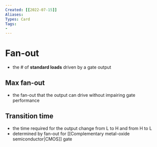 ```yaml
---
Created: [[2022-07-15]]
Aliases: 
Types: Card
Tags: 
- 
---
```

# Fan-out
- the # of **standard loads** driven by a gate output
## Max fan-out
- the fan-out that the output can drive without impairing gate performance
## Transition time
- the time required for the output change from L to H and from H to L
- determined by fan-out for [[Complementary metal-oxide semiconductor|CMOS]] gate